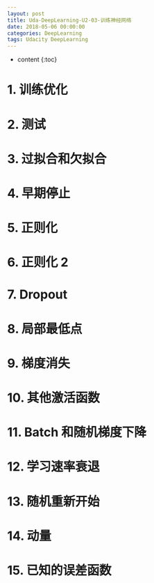 ```yaml
---
layout: post
title: Uda-DeepLearning-U2-03-训练神经网络
date: 2018-05-06 00:00:00
categories: DeepLearning
tags: Udacity DeepLearning
---
```

* content
{:toc}

# 1. 训练优化

# 2. 测试

# 3. 过拟合和欠拟合

# 4. 早期停止

# 5. 正则化

# 6. 正则化 2

# 7. Dropout

# 8. 局部最低点

# 9. 梯度消失

# 10. 其他激活函数

# 11. Batch 和随机梯度下降

# 12. 学习速率衰退

# 13. 随机重新开始

# 14. 动量

# 15. 已知的误差函数
